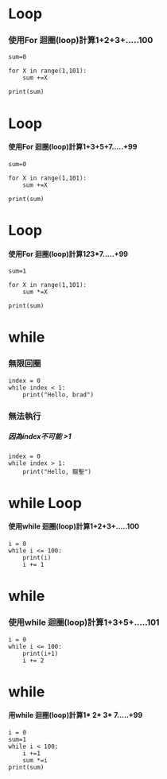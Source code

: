 # Loop
### 使用For 迴圈(loop)計算1+2+3+.....100
```
sum=0

for X in range(1,101):
    sum +=X
    
print(sum)
```
# Loop 
#### 使用For 迴圈(loop)計算1+3+5+7.....+99
```
sum=0

for X in range(1,101):
    sum +=X
    
print(sum)
```

# Loop
#### 使用For 迴圈(loop)計算1*2*3*7.....+99
```
sum=1

for X in range(1,101):
    sum *=X
    
print(sum)
```

# while
### 無限回圈
```
index = 0
while index < 1:
	print("Hello, brad")
```

### 無法執行
##### 因為index不可能 >1
```
index = 0 
while index > 1:
	print("Hello, 龍聖")
```

# while Loop 
#### 使用while 迴圈(loop)計算1+2+3+.....100
```
i = 0
while i <= 100:
    print(i)
    i += 1
```

# while 
### 使用while 迴圈(loop)計算1+3+5+.....101
```
i = 0
while i <= 100:
    print(i+1)
    i += 2
```

# while 
#### 用while 迴圈(loop)計算1* 2* 3* 7.....+99
```
i = 0
sum=1
while i < 100:
    i +=1
    sum *=i
print(sum)
```

